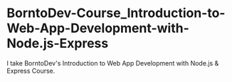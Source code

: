 # BorntoDev-Course_Introduction-to-Web-App-Development-with-Node.js-Express
I take BorntoDev's Introduction to Web App Development with Node.js &amp; Express Course.
